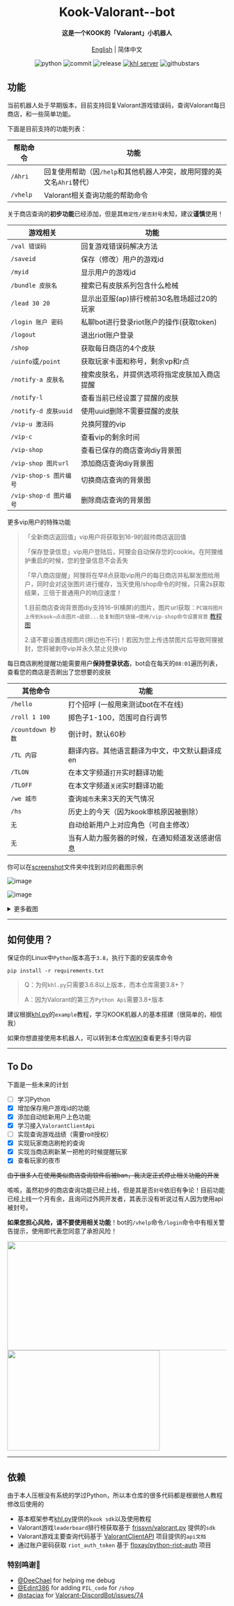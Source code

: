


<h1 align="center">Kook-Valorant--bot</h1>


<h4 align="center">这是一个KOOK的「Valorant」小机器人</h4>



<div align="center">

[English](./README_EN.md) | 简体中文


![python](https://img.shields.io/badge/Python-3.8%2B-green) ![commit](https://img.shields.io/github/last-commit/Aewait/Valorant-kaiheila-bot) ![release](https://img.shields.io/github/v/release/Aewait/Valorant-kaiheila-bot)
[![khl server](https://www.kaiheila.cn/api/v3/badge/guild?guild_id=3566823018281801&style=3)](https://kaihei.co/oqz7Xg) ![githubstars](https://img.shields.io/github/stars/Aewait/Valorant-kaiheila-bot?style=social)
</div>

## 功能
当前机器人处于早期版本，目前支持回复Valorant游戏错误码，查询Valorant每日商店，和一些简单功能。

下面是目前支持的功能列表：

| 帮助命令      | 功能                                       |
| ------------- | ------------------------------------------ |
| `/Ahri`           | 回复使用帮助（因`/help`和其他机器人冲突，故用阿狸的英文名`Ahri`替代） |
| `/vhelp` | Valorant相关查询功能的帮助命令                     |

关于商店查询的**初步功能**已经添加，但是其`稳定性/是否封号`未知，建议**谨慎**使用！


| 游戏相关      | 功能                                       |
| ------------- | ------------------------------------------ |
| `/val 错误码` | 回复游戏错误码解决方法                     |
| `/saveid`     | 保存（修改）用户的游戏id                   |
| `/myid`       | 显示用户的游戏id                           |
| `/bundle 皮肤名`  | 搜索已有皮肤系列包含什么枪械               |
| `/lead 30 20` | 显示出亚服(ap)排行榜前30名胜场超过20的玩家 |
| `/login 账户 密码` | 私聊bot进行登录riot账户的操作(获取token) |
| `/logout` | 退出riot账户登录 |
| `/shop` | 获取每日商店的4个皮肤 |
| `/uinfo`或`/point` | 获取玩家卡面和称号，剩余vp和r点 |
| `/notify-a 皮肤名` | 搜索皮肤名，并提供选项将指定皮肤加入商店提醒 |
| `/notify-l` | 查看当前已经设置了提醒的皮肤 |
| `/notify-d 皮肤uuid` | 使用uuid删除不需要提醒的皮肤 |
| `/vip-u 激活码` |兑换阿狸的vip |
| `/vip-c` | 查看vip的剩余时间 |
| `/vip-shop` | 查看已保存的商店查询diy背景图 |
| `/vip-shop 图片url` | 添加商店查询diy背景图  |
| `/vip-shop-s 图片编号` | 切换商店查询的背景图 |
| `/vip-shop-d 图片编号` | 删除商店查询的背景图 |

更多vip用户的特殊功能

>「全新商店返回值」vip用户将获取到16-9的超帅商店返回值
>
>「保存登录信息」vip用户登陆后，阿狸会自动保存您的cookie。在阿狸维护重启的时候，您的登录信息不会丢失
>
>「早八商店提醒」阿狸将在早8点获取vip用户的每日商店并私聊发图给用户，同时会对这张图片进行缓存，当天使用/shop命令的时候，只需2s获取结果，三倍于普通用户的响应速度！
>
>1.目前商店查询背景图diy支持16-9(横屏)的图片，图片url获取：`PC端将图片上传到kook→点击图片→底部...处复制图片链接→使用/vip-shop命令设置背景` [教程图](https://s1.ax1x.com/2022/09/12/vXD1Nq.jpg)
>
>2.请不要设置违规图片(擦边也不行)！若因为您上传违禁图片后导致阿狸被封，您将被剥夺vip并永久禁止兑换vip

每日商店刷枪提醒功能需要用户**保持登录状态**，bot会在每天的`08:01`遍历列表，查看您的商店是否刷出了您想要的皮肤

| 其他命令    | 功能                                                         |
| ----------------- | ------------------------------------------------------------ |
| `/hello`          | 打个招呼 (一般用来测试bot在不在线)                                                 |
| `/roll 1 100`     | 掷色子1-100，范围可自行调节                                  |
| `/countdown 秒数` | 倒计时，默认60秒                                             |
| `/TL 内容` | 翻译内容。其他语言翻译为中文，中文默认翻译成en |
| `/TLON` | 在本文字频道`打开`实时翻译功能 |
| `/TLOFF` | 在本文字频道`关闭`实时翻译功能 |
| `/we 城市` | 查询`城市`未来3天的天气情况 |
| `/hs` | 历史上的今天（因为kook审核原因被删除） |
|         `无`         | 自动给新用户上对应角色（可自主修改）                           |
| `无` | 当有人助力服务器的时候，在通知频道发送感谢信息 |

你可以在[screenshot](./screenshot)文件夹中找到对应的截图示例

![image](./screenshot/daily_shop.png)

![image](./screenshot/points.png)

<details>
<summary>更多截图</summary>
<img src="./screenshot/bundle.png" alt="bundle">
<img src="./screenshot/weather.png" alt="we">
<img src="./screenshot/lead.png" alt="leaderborad">
<img src="./screenshot/uinfo.png" alt="uinfo">
<img src="./screenshot/night.png" alt="night">
<img src="./screenshot/vip_daily_shop.png" alt="vip_shop">
</details>

----

## 如何使用？

保证你的Linux中`Python`版本高于`3.8`，执行下面的安装库命令

~~~
pip install -r requirements.txt
~~~

> Q：为何`khl.py`只需要3.6.8以上版本，而本仓库需要3.8+？
>
> A：因为Valorant的第三方`Python Api`需要3.8+版本

建议根据[khl.py](https://github.com/TWT233/khl.py)的`example`教程，学习KOOK机器人的基本搭建（很简单的，相信我）

如果你想直接使用本机器人，可以转到本仓库[WIKI](https://github.com/Aewait/Valorant-kaiheila-bot/wiki)查看更多引导内容

----

## To Do

下面是一些未来的计划

- [ ] 学习Python
- [x] 增加保存用户游戏id的功能
- [x] 添加自动给新用户上色功能
- [x] 学习接入`ValorantClientApi`
- [ ] 实现查询游戏战绩（需要roit授权）
- [x] 实现玩家商店刷枪的查询
- [x] 实现当商店刷新某一把枪的时候提醒玩家
- [x] 查看玩家的夜市

~~由于很多人在使用类似商店查询软件后被ban，我决定正式停止相关功能的开发~~

咳咳，虽然初步的商店查询功能已经上线，但是其是否`封号`依旧有争论！目前功能已经上线一个月有余，且询问过外网开发者，其表示没有听说过有人因为使用api被封号。

**如果您担心风险，请不要使用相关功能**！bot的`/vhelp`命令`/login`命令中有相关警告提示，使用即代表您同意了承担风险！

<img src="./screenshot/issue_banned.png" width="580px" height="250px"/>

<img src="https://s1.ax1x.com/2022/07/07/jwNGMF.png" width="350px" height="230px"/>

----

## 依赖

由于本人压根没有系统的学过Python，所以本仓库的很多代码都是根据他人教程修改后使用的
* 基本框架参考[khl.py](https://github.com/TWT233/khl.py)提供的`kook sdk`以及使用教程
* Valorant游戏`leaderboard`排行榜获取基于 [frissyn/valorant.py](https://github.com/frissyn/valorant.py/) 提供的`sdk`
* Valorant游戏主要查询代码基于 [ValorantClientAPI](https://github.com/HeyM1ke/ValorantClientAPI) 项目提供的`api文档`
* 通过账户密码获取 `riot_auth_token` 基于 [floxay/python-riot-auth](https://github.com/floxay/python-riot-auth) 项目


### 特别鸣谢🎁
* [@DeeChael](https://github.com/DeeChael) for helping me debug
* [@Edint386](https://github.com/Edint386) for adding `PIL_code` for `/shop` 
* [@staciax](https://github.com/staciax) for [Valorant-DiscordBot/issues/74](https://github.com/staciax/Valorant-DiscordBot/issues/74)


